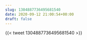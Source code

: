 ```yaml
---
slug: 1304887736495681540
date: 2020-09-12 21:00:54+00:00
draft: false
---
```


{{< tweet 1304887736495681540 >}}
